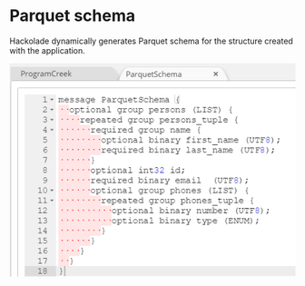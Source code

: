 # Parquet schema

Hackolade dynamically generates Parquet schema for the structure created with the application.

![Image](<lib/Parquet%20forward-engineering.png>)
